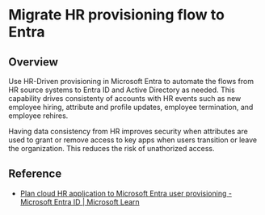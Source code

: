 #  Migrate HR provisioning flow to Entra

## Overview

Use HR-Driven provisioning in Microsoft Entra to automate the flows from HR source systems to Entra ID and Active Directory as needed. This capability drives consistenty of accounts with HR events such as new employee hiring, attribute and profile updates, employee termination, and employee rehires.

Having data consistency from HR improves security when attributes are used to grant or remove access to key apps when users transition or leave the organization. This reduces the risk of unathorized access.

## Reference

* [Plan cloud HR application to Microsoft Entra user provisioning - Microsoft Entra ID | Microsoft Learn](https://learn.microsoft.com/entra/identity/app-provisioning/plan-cloud-hr-provision)
